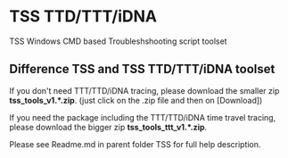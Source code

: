 # TSS TTD/TTT/iDNA
TSS Windows CMD based Troubleshshooting script toolset 

## Difference TSS and TSS TTD/TTT/iDNA toolset
If you don't need TTT/TTD/iDNA tracing, please download the smaller zip **tss_tools_v1.*.zip**. (just click on the .zip file and then on [Download]) 

If you need the package including the TTT/TTD/iDNA time travel tracing, please download the bigger zip **tss_tools_ttt_v1.*.zip**.

Please see Readme.md in parent folder TSS for full help description.
